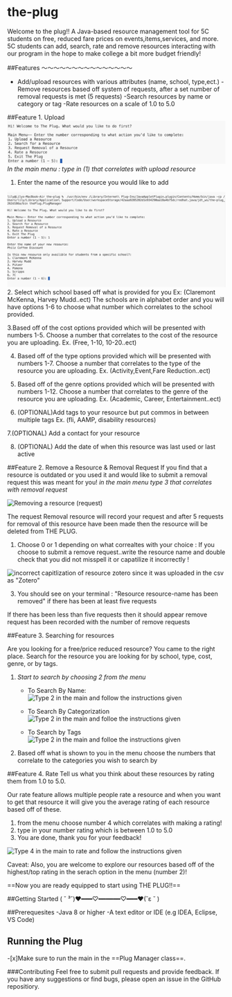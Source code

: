 # the-plug
Welcome to the plug!! A Java-based resource management tool for 5C students on free, reduced fare prices on events,items,services, and more. 5C students can add, search, rate and remove resources interacting with our program in the hope to make college a bit more budget friendly! 

##Features 〜〜〜〜〜〜〜〜〜〜〜〜〜〜〜

- Add/upload resources with various attributes (name, school, type,ect.) 
-Remove resources based off system of requests, after a set number of removal requests is met (5 requests) 
-Search resources by name or category or tag 
-Rate resources on a scale of 1.0 to 5.0

##Feature 1. Upload
![main menu for the ThePlug in main terminal](src/thePlug/menuforThePlug.png)
*In the main menu : type in (1) that correlates with upload resource*

1. Enter the name of the resource you would like to add

![example of main menu when uploading a resource](<src/thePlug/screenshot 1(upload).png>)
2. Select which school based off what is provided for you Ex: (Claremont McKenna, Harvey Mudd..ect) 
The schools are in alphabet order and you will have options 1-6 to choose what number which correlates to the school provided. 

3.Based off of the cost options provided which will be presented with numbers 1-5. Choose a number that correlates to the cost of the resource you are uploading.
Ex. (Free, 1-10, 10-20..ect)

4. Based off of the type options provided which will be presented with numbers 1-7. Choose a number that correlates to the type of the resource you are uploading.
Ex. (Activity,Event,Fare Reduction..ect)

5. Based off of the genre options provided which will be presented with numbers 1-12. Choose a number that correlates to the genre of the resource you are uploading.
Ex. (Academic, Career, Entertainment..ect)

6. (OPTIONAL)Add tags to your resource but put commos in between multiple tags
Ex. (fli, AAMP, disability resources) 

7.(OPTIONAL) Add a contact for your resource

8. (OPTIONAL) Add the date of when this resource was last used or last active 

##Feature 2. Remove a Resource & Removal Request
If you find that a resource is outdated or you used it and would like to submit a removal request this was meant for you! 
*in the main menu type 3 that correlates with removal request*

![Removing a resource (request) ](<Screenshot 2025-05-14 at 3.25.51 PM.png>)

The request Removal resource will record your request and after 5 requests for removal of this resource have been made then the resource will be deleted from THE PLUG.

1. Choose 0 or 1 depending on what correaltes with your choice : 
If you choose to submit a remove request..write the resource name and double check that you did not misspell it or capatilize it incorrectly ! 

![incorrect capitlization of resource zotero since it was uploaded in the csv as "Zotero"](<Screenshot 2025-05-14 at 3.28.08 PM.png>)


3. You should see on your terminal : "Resource resource-name has been removed" if there has been at least five requests 

If there has been less than five requests then it should appear remove request has been recorded with the number of remove requests 

##Feature 3. Searching for resources

Are you looking for a free/price reduced resource? You came to the right place. 
Search for the resource you are looking for by school, type, cost, genre, or by tags.

1. *Start to search by choosing 2 from the menu*
     - To Search By Name:
     ![Type 2 in the main and follow the instructions given](<Search by Name.png>)

     - To Search By Categorization
     ![Type 2 in the main and folloe the instructions given](<Search by Categorization.png>)

     - To Search by Tags
     ![Type 2 in the main and folloe the instructions given](<Search by Tags.png>)


2. Based off what is shown to you in the menu choose the numbers that correlate to the categories you wish to search by 

##Feature 4. Rate 
Tell us what you think about these resources by rating them from 1.0 to 5.0. 

Our rate feature allows multiple people rate a resource and when you want to get that resource it will give you the average rating of each resource based off of these. 

1. from the menu choose number 4 which correlates with making a rating! 
2. type in your number rating which is between 1.0 to 5.0
3. You are done, thank you for your feedback!

![Type 4 in the main to rate and follow the instructions given ](<Screenshot 2025-05-14 at 3.31.45 PM.png>)

Caveat: Also, you are welcome to explore our resources based off of the highest/top rating in the serach option in the menu (number 2)!


==Now you are ready equipped to start using THE PLUG!!==

##Getting Started  ( ˘ ³˘)♥━━━♡━━━━━━♡━━━♥(˘ε ˘ )

##Prerequesites
-Java 8 or higher 
-A text editor or IDE (e.g IDEA, Eclipse, VS Code)

## Running the Plug 
-[x]Make sure to run the main in the ==Plug Manager class==. 


###Contributing 
Feel free to submit pull requests and provide feedback. If you have any suggestions or find bugs, please open an issue in the GitHub repositiory.

